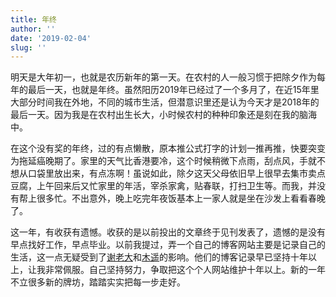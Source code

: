```yaml
---
title: 年终
author: ''
date: '2019-02-04'
slug: ''
---
```

明天是大年初一，也就是农历新年的第一天。在农村的人一般习惯于把除夕作为每年的最后一天，也就是年终。虽然阳历2019年已经过了一个多月了，在近15年里大部分时间我在外地，不同的城市生活，但潜意识里还是认为今天才是2018年的最后一天。因为我是在农村出生长大，小时候农村的种种印象还是刻在我的脑海中。

在这个没有奖的年终，过的有点懒散，原本推公式打字的计划一推再推，快要突变为拖延癌晚期了。家里的天气比香港要冷，这个时候稍微下点雨，刮点风，手就不想从口袋里放出来，有点冻啊！虽说如此，除夕这天父母依旧早上很早去集市卖点豆腐，上午回来后又忙家里的年活，宰杀家禽，贴春联，打扫卫生等。而我，并没有帮上很多忙。不出意外，晚上吃完年夜饭基本上一家人就是坐在沙发上看看春晚了。

这一年，有收获有遗憾。收获的是以前投出的文章终于见刊发表了，遗憾的是没有早点找好工作，早点毕业。以前我提过，弄一个自己的博客网站主要是记录自己的生活，这一点无疑受到了[谢老大](https://yihui.name/)和[木遥](http://blog.farmostwood.net/)的影响。他们的博客记录早已坚持十年以上，让我非常佩服。自己坚持努力，争取把这个个人网站维护十年以上。新的一年不立很多新的牌坊，踏踏实实把每一步走好。



